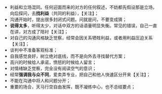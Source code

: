 - 利益和立场混同。任何迎面而来的对方的任何叙述，不妨都先假设那是立场，向后探问，去**找利益**（共同的利益），【关注】；
- 沟通开始时，提出很多封闭式问题。问就是问，不要变成猜；
- **说得太多**，听得太少，对话中双方的话语量明显失衡。常见的错误，自己一直在讲，对方成了陪衬【关注】；
- 对自己的沟通风格缺乏觉察，经常会因关系牺牲利益，或者用利益压迫关系【关注】；
-  谈判中不准备客观标准；
- 自我感觉良好，树立绝对底线，而不是向外去寻找替代方案；
-  高兴的时候给人承诺，愤怒的时候给人留言；
- 对情绪缺乏觉察，完全没有阅读空气的意识；
- 经常**强调我与众不同**，爱卖弄专业，把自己和他人快速区分开来【关注】；
- 不能在沟通中将人和问题分开；
- 重要的场合，天马行空自由发挥，既不凝练中心，也不总结要点；